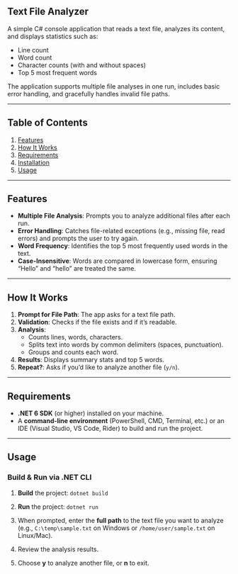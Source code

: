 ## Text File Analyzer
A simple C# console application that reads a text file, analyzes its content, and displays statistics such as:

- Line count
- Word count
- Character counts (with and without spaces)
- Top 5 most frequent words

The application supports multiple file analyses in one run, includes basic error handling, and gracefully handles invalid file paths.

---

## Table of Contents

1. [Features](#features)  
2. [How It Works](#how-it-works)  
3. [Requirements](#requirements)  
4. [Installation](#installation)  
5. [Usage](#usage)  
   
---

## Features

- **Multiple File Analysis**: Prompts you to analyze additional files after each run.  
- **Error Handling**: Catches file-related exceptions (e.g., missing file, read errors) and prompts the user to try again.  
- **Word Frequency**: Identifies the top 5 most frequently used words in the text.  
- **Case-Insensitive**: Words are compared in lowercase form, ensuring “Hello” and “hello” are treated the same.

---

## How It Works

1. **Prompt for File Path**: The app asks for a text file path.  
2. **Validation**: Checks if the file exists and if it’s readable.  
3. **Analysis**:
   - Counts lines, words, characters.
   - Splits text into words by common delimiters (spaces, punctuation).
   - Groups and counts each word.
4. **Results**: Displays summary stats and top 5 words.  
5. **Repeat?**: Asks if you’d like to analyze another file (`y/n`).

---

## Requirements

- **.NET 6 SDK** (or higher) installed on your machine.
- A **command-line environment** (PowerShell, CMD, Terminal, etc.) or an IDE (Visual Studio, VS Code, Rider) to build and run the project.

---

Usage
-----

### Build & Run via .NET CLI

1.  **Build** the project:
    `dotnet build`

2.  **Run** the project:
    `dotnet run`

3.  When prompted, enter the **full path** to the text file you want to analyze (e.g., `C:\temp\sample.txt` on Windows or `/home/user/sample.txt` on Linux/Mac).

4.  Review the analysis results.

5.  Choose **y** to analyze another file, or **n** to exit.
